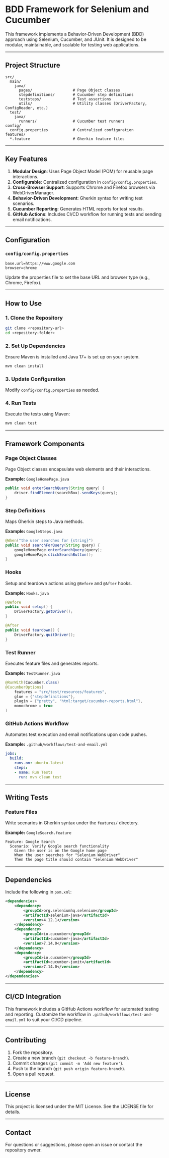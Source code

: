 # BDD Framework for Selenium and Cucumber

This framework implements a Behavior-Driven Development (BDD) approach using Selenium, Cucumber, and JUnit. It is designed to be modular, maintainable, and scalable for testing web applications.

---

## **Project Structure**

```plaintext
src/
  main/
    java/
      pages/                  # Page Object classes
      stepdefinitions/        # Cucumber step definitions
      teststeps/              # Test assertions
      utils/                  # Utility classes (DriverFactory, ConfigReader, etc.)
  test/
    java/
      runners/                # Cucumber test runners
config/
  config.properties           # Centralized configuration
features/
  *.feature                   # Gherkin feature files
```

---

## **Key Features**

1. **Modular Design**: Uses Page Object Model (POM) for reusable page interactions.
2. **Configurable**: Centralized configuration in `config/config.properties`.
3. **Cross-Browser Support**: Supports Chrome and Firefox browsers via WebDriverManager.
4. **Behavior-Driven Development**: Gherkin syntax for writing test scenarios.
5. **Cucumber Reporting**: Generates HTML reports for test results.
6. **GitHub Actions**: Includes CI/CD workflow for running tests and sending email notifications.

---

## **Configuration**

### **`config/config.properties`**

```properties
base.url=https://www.google.com
browser=chrome
```

Update the properties file to set the base URL and browser type (e.g., Chrome, Firefox).

---

## **How to Use**

### **1. Clone the Repository**

```bash
git clone <repository-url>
cd <repository-folder>
```

### **2. Set Up Dependencies**

Ensure Maven is installed and Java 17+ is set up on your system.

```bash
mvn clean install
```

### **3. Update Configuration**

Modify `config/config.properties` as needed.

### **4. Run Tests**

Execute the tests using Maven:

```bash
mvn clean test
```

---

## **Framework Components**

### **Page Object Classes**

Page Object classes encapsulate web elements and their interactions.

**Example:** `GoogleHomePage.java`

```java
public void enterSearchQuery(String query) {
    driver.findElement(searchBox).sendKeys(query);
}
```

### **Step Definitions**

Maps Gherkin steps to Java methods.

**Example:** `GoogleSteps.java`

```java
@When("the user searches for {string}")
public void searchForQuery(String query) {
    googleHomePage.enterSearchQuery(query);
    googleHomePage.clickSearchButton();
}
```

### **Hooks**

Setup and teardown actions using `@Before` and `@After` hooks.

**Example:** `Hooks.java`

```java
@Before
public void setup() {
    DriverFactory.getDriver();
}

@After
public void teardown() {
    DriverFactory.quitDriver();
}
```

### **Test Runner**

Executes feature files and generates reports.

**Example:** `TestRunner.java`

```java
@RunWith(Cucumber.class)
@CucumberOptions(
    features = "src/test/resources/features",
    glue = {"stepdefinitions"},
    plugin = {"pretty", "html:target/cucumber-reports.html"},
    monochrome = true
)
```

### **GitHub Actions Workflow**

Automates test execution and email notifications upon code pushes.

**Example:** `.github/workflows/test-and-email.yml`

```yaml
jobs:
  build:
    runs-on: ubuntu-latest
    steps:
    - name: Run Tests
      run: mvn clean test
```

---

## **Writing Tests**

### **Feature Files**

Write scenarios in Gherkin syntax under the `features/` directory.

**Example:** `GoogleSearch.feature`

```gherkin
Feature: Google Search
  Scenario: Verify Google search functionality
    Given the user is on the Google home page
    When the user searches for "Selenium WebDriver"
    Then the page title should contain "Selenium WebDriver"
```

---

## **Dependencies**

Include the following in `pom.xml`:

```xml
<dependencies>
    <dependency>
        <groupId>org.seleniumhq.selenium</groupId>
        <artifactId>selenium-java</artifactId>
        <version>4.12.1</version>
    </dependency>
    <dependency>
        <groupId>io.cucumber</groupId>
        <artifactId>cucumber-java</artifactId>
        <version>7.14.0</version>
    </dependency>
    <dependency>
        <groupId>io.cucumber</groupId>
        <artifactId>cucumber-junit</artifactId>
        <version>7.14.0</version>
    </dependency>
</dependencies>
```

---

## **CI/CD Integration**

This framework includes a GitHub Actions workflow for automated testing and reporting. Customize the workflow in `.github/workflows/test-and-email.yml` to suit your CI/CD pipeline.

---

## **Contributing**

1. Fork the repository.
2. Create a new branch (`git checkout -b feature-branch`).
3. Commit changes (`git commit -m 'Add new feature'`).
4. Push to the branch (`git push origin feature-branch`).
5. Open a pull request.

---

## **License**

This project is licensed under the MIT License. See the LICENSE file for details.

---

## **Contact**

For questions or suggestions, please open an issue or contact the repository owner.

